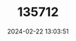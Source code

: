 ---
title: "135712"
category: "Cobitis illyrica"
draft: false
date: 2024-02-22 13:03:51
languages:
  Croatian: ["Ilirski vijun"]
  English: ["Illyrian Spined Loach"]
---
